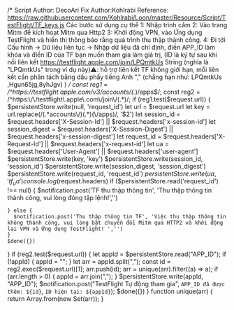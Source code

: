 /*
Script Author: DecoAri
Fix Author:Kohlrabi
Reference: https://raw.githubusercontent.com/Kohlrabi/Loon/master/Resource/Script/TestFlight/TF_keys.js
Các bước sử dụng cụ thể
1: Nhập trình cắm
2: Vào trang Mitm để kích hoạt Mitm qua Http2
3: Khởi động VPN, vào Ứng dụng TestFlight và hiển thị thông báo rằng quá trình thu thập thành công.
4: Đi tới Cấu hình -> Dữ liệu liên tục -> Nhập dữ liệu đã chỉ định, điền APP_ID làm khóa và điền ID của TF bạn muốn tham gia làm giá trị, (ID là ký tự sau khi nối liên kết https://testflight.apple.com/join/LPQmtkUs String (nghĩa là "LPQmtkUs" trong ví dụ này)⚠️: hỗ trợ liên kết TF không giới hạn, mỗi liên kết cần phân tách bằng dấu phẩy tiếng Anh "," (chẳng hạn như: LPQmtkUs ,Hgun65jg,8yhJgv)
)
*/
const reg1 = /^https:\/\/testflight\.apple\.com\/v3\/accounts\/(.*)\/apps$/;
const reg2 = /^https:\/\/testflight\.apple\.com\/join\/(.*)/;
if (reg1.test($request.url)) {
    $persistentStore.write(null, 'request_id')
    let url = $request.url
    let key = url.replace(/(.*accounts\/)(.*)(\/apps)/, '$2')
    let session_id = $request.headers['X-Session-Id'] || $request.headers['x-session-id']
    let session_digest = $request.headers['X-Session-Digest'] || $request.headers['x-session-digest']
    let request_id = $request.headers['X-Request-Id'] || $request.headers['x-request-id']
    let ua = $request.headers['User-Agent'] || $request.headers['user-agent']
    $persistentStore.write(key, 'key')
    $persistentStore.write(session_id, 'session_id')
    $persistentStore.write(session_digest, 'session_digest')
    $persistentStore.write(request_id, 'request_id')
    $persistentStore.write(ua, 'tf_ua')
    console.log($request.headers)
    if ($persistentStore.read('request_id') !== null) {
      $notification.post('TF thu thập thông tin', 'Thu thập thông tin thành công, vui lòng đóng tập lệnh!','')

    } else {
      $notification.post('Thu thập thông tin TF', 'Việc thu thập thông tin không thành công, vui lòng bật chuyển đổi Mitm qua HTTP2 và khởi động lại VPN và Ứng dụng TestFlight! ','')
    }
    $done({})
}
if (reg2.test($request.url)) {
  let appId = $persistentStore.read("APP_ID");
  if (!appId) {
    appId = "";
  }
  let arr = appId.split(",");
  const id = reg2.exec($request.url)[1];
  arr.push(id);
  arr = unique(arr).filter((a) => a);
  if (arr.length > 0) {
    appId = arr.join(",");
  }
  $persistentStore.write(appId, "APP_ID");
  $notification.post("TestFlight Tự động tham gia", `APP_ID đã được thêm: ${id}`, `ID hiện tại: ${appId}`);
  $done({})
}
function unique(arr) {
  return Array.from(new Set(arr));
}
